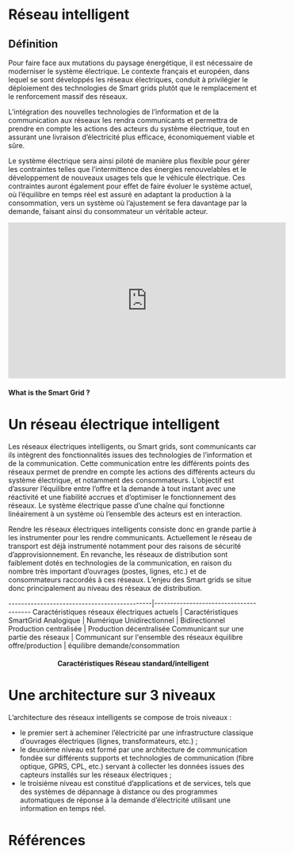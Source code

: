 # Réseau intelligent

## Définition 

Pour faire face aux mutations du paysage énergétique, il est nécessaire de moderniser le système électrique. Le contexte français et européen, dans lequel se sont développés les réseaux électriques, conduit à privilégier le déploiement des technologies de Smart grids plutôt que le remplacement et le renforcement massif des réseaux.

L’intégration des nouvelles technologies de l’information et de la communication aux réseaux les rendra communicants et permettra de prendre en compte les actions des acteurs du système électrique, tout en assurant une livraison d’électricité plus efficace, économiquement viable et sûre.

Le système électrique sera ainsi piloté de manière plus flexible pour gérer les contraintes telles que l’intermittence des énergies renouvelables et le développement de nouveaux usages tels que le véhicule électrique. Ces contraintes auront également pour effet de faire évoluer le système actuel, où l’équilibre en temps réel est assuré en adaptant la production à la consommation, vers un système où l’ajustement se fera davantage par la demande, faisant ainsi du consommateur un véritable acteur.

<iframe width="560" height="315" src="https://www.youtube.com/embed/JwRTpWZReJk" frameborder="0" allowfullscreen></iframe>
<h4>What is the Smart Grid ?</h4>

# Un réseau électrique intelligent

Les réseaux électriques intelligents, ou Smart grids, sont communicants car ils intègrent des fonctionnalités issues des technologies de l’information et de la communication. Cette communication entre les différents points des réseaux permet de prendre en compte les actions des différents acteurs du système électrique, et notamment des consommateurs. L’objectif est d’assurer l’équilibre entre l’offre et la demande à tout instant avec une réactivité et une fiabilité accrues et d’optimiser le fonctionnement des réseaux. Le système électrique passe d’une chaîne qui fonctionne linéairement à un système où l’ensemble des acteurs est en interaction.

Rendre les réseaux électriques intelligents consiste donc en grande partie à les instrumenter pour les rendre communicants. Actuellement le réseau de transport est déjà instrumenté notamment pour des raisons de sécurité d’approvisionnement. En revanche, les réseaux de distribution sont faiblement dotés en technologies de la communication, en raison du nombre très important d’ouvrages (postes, lignes, etc.) et de consommateurs raccordés à ces réseaux. L’enjeu des Smart grids se situe donc principalement au niveau des réseaux de distribution.

---------------------------------------------|---------------------------------------
Caractéristiques réseaux électriques actuels | Caractéristiques SmartGrid
Analogique 									 | Numérique
Unidirectionnel 							 | Bidirectionnel
Production centralisée 						 | Production décentralisée
Communicant sur une partie des réseaux		 | Communicant sur l'ensemble des réseaux
équilibre offre/production 					 | équilibre demande/consommation

<h4 style="text-align:center">Caractéristiques Réseau standard/intelligent</h4>

# Une architecture sur 3 niveaux

L’architecture des réseaux intelligents se compose de trois niveaux :

* le premier sert à acheminer l’électricité par une infrastructure classique d’ouvrages électriques (lignes, transformateurs, etc.) ;
* le deuxième niveau est formé par une architecture de communication fondée sur différents supports et technologies de communication (fibre optique, GPRS, CPL, etc.) servant à collecter les données issues des capteurs installés sur les réseaux électriques ;
* le troisième niveau est constitué d’applications et de services, tels que des systèmes de dépannage à distance ou des programmes automatiques de réponse à la demande d’électricité utilisant une information en temps réel.


# Références